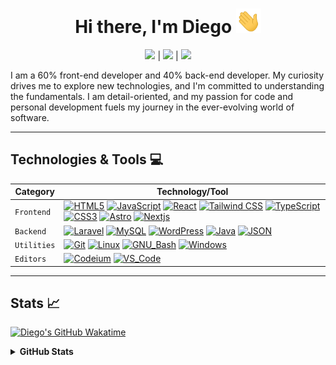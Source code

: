 <!-- Title -->
<h1 align="center">Hi there, I'm Diego <img src="assets/wave.gif" width="40"></h1>

<!-- Social Links -->
<p align="center">
  <a href="https://twitter.com/diegozencode" title="Twitter - @diegozencode"><img src="https://img.shields.io/badge/-@diegozencode-000000?style=flat&logo=X&logoColor=white"/></a> | <a href="https://www.linkedin.com/in/diegozencode/" title="LinkedIn - Diego Felipe Monroy"><img src="https://img.shields.io/badge/-@diegozencode-0072b1?style=flat&logo=Linkedin&logoColor=white"/></a> | <a href="https://diegozencode.com/" title="Personal Website - diegozencode.com"><img src="https://img.shields.io/badge/-diegozencode.com-4EAA25?style=flat&logo=Paperswithcode&logoColor=white"/></a>
</p>

I am a 60% front-end developer and 40% back-end developer. My curiosity drives me to explore new technologies, and I'm committed to understanding the fundamentals. I am detail-oriented, and my passion for code and personal development fuels my journey in the ever-evolving world of software.

---

## Technologies & Tools 💻

| Category    | Technology/Tool                                                                                                                                                                                                                                                                                                                                                                                                                                                                                                                                                                                                                                                                                                                                                                                                                                                                                                                                                                                                                                                                                                                                                                                                                    |
| ----------- | ---------------------------------------------------------------------------------------------------------------------------------------------------------------------------------------------------------------------------------------------------------------------------------------------------------------------------------------------------------------------------------------------------------------------------------------------------------------------------------------------------------------------------------------------------------------------------------------------------------------------------------------------------------------------------------------------------------------------------------------------------------------------------------------------------------------------------------------------------------------------------------------------------------------------------------------------------------------------------------------------------------------------------------------------------------------------------------------------------------------------------------------------------------------------------------------------------------------------------------- |
| `Frontend`  | [![HTML5](https://img.shields.io/badge/-HTML5-E34F26?&style=flat-square&logo=html5&labelColor=282828)](https://developer.mozilla.org/en-US/docs/Web/HTML) [![JavaScript](https://img.shields.io/badge/-JavaScript-F7DF1E?logo=javascript&style=flat-square&labelColor=282828)](https://developer.mozilla.org/en-US/docs/Web/javascript) [![React](https://img.shields.io/badge/-React-61DAFB?logo=react&style=flat-square&labelColor=282828)](https://reactjs.org/) [![Tailwind CSS](https://img.shields.io/badge/-Tailwind_CSS-06B6D4?logo=tailwindcss&style=flat-square&labelColor=282828)](https://tailwindcss.com/) [![TypeScript](https://img.shields.io/badge/-TypeScript-3178C6?logo=typescript&style=flat-square&logoColor=1572B6&labelColor=282828)](https://www.typescriptlang.org/) [![CSS3](https://img.shields.io/badge/-CSS3-1572B6?logo=css3&style=flat-square&logoColor=1572B6&labelColor=282828)](https://developer.mozilla.org/en-US/docs/Web/CSS) [![Astro](https://img.shields.io/badge/-Astro-BC52EE?logo=astro&style=flat-square&labelColor=282828)](https://astro.build/) [![Nextjs](https://img.shields.io/badge/-Next.js-000000?logo=nextdotjs&style=flat-square&labelColor=282828)](https://nextjs.org/) |
| `Backend`   | [![Laravel](https://img.shields.io/badge/-Laravel-FF2D20?logo=laravel&style=flat-square&labelColor=282828)](https://laravel.com/) [![MySQL](https://img.shields.io/badge/-MySQL-4479A1?logo=mysql&style=flat-square&labelColor=282828)](https://www.mysql.com/) [![WordPress](https://img.shields.io/badge/-WordPress-21759B?logo=wordpress&style=flat-square&logoColor=1572B6&labelColor=282828)](https://wordpress.com/) [![Java](https://img.shields.io/badge/-Java-004466?logo=coffeescript&style=flat-square&logoColor=004466&labelColor=282828)](https://www.java.com/) [![JSON](https://img.shields.io/badge/-JSON-000000?logo=json&style=flat-square&logoColor=000000&labelColor=282828)](https://www.json.org/json-en.html)                                                                                                                                                                                                                                                                                                                                                                                                                                                                                               |
| `Utilities` | [![Git](https://img.shields.io/badge/-Git-F05032?logo=git&style=flat-square&labelColor=282828)](https://git-scm.com/) [![Linux](https://img.shields.io/badge/-Linux-FCC624?logo=linux&style=flat-square&labelColor=282828)](https://www.linux.org/pages/download/) [![GNU_Bash](https://img.shields.io/badge/-GNU_Bash-4EAA25?logo=GNU-Bash&style=flat-square&labelColor=282828)](https://www.gnu.org/software/bash/) [![Windows](https://img.shields.io/badge/-Windows-0078D4?logo=windows&style=flat-square&logoColor=0078D4&labelColor=282828)](https://www.microsoft.com/es-co/windows)                                                                                                                                                                                                                                                                                                                                                                                                                                                                                                                                                                                                                                        |
| `Editors`   | [![Codeium](https://img.shields.io/badge/-Codeium-09B6A2?logo=codeium&style=flat-square&logoColor=90E59A&labelColor=282828)](https://codeium.com/) [![VS_Code](https://img.shields.io/badge/-VS_Code-007ACC?logo=visual-studio-code&style=flat-square&logoColor=007ACC&labelColor=282828)](https://code.visualstudio.com/)                                                                                                                                                                                                                                                                                                                                                                                                                                                                                                                                                                                                                                                                                                                                                                                                                                                                                                         |

---

## Stats 📈

[![Diego's GitHub Wakatime](https://github-readme-stats.vercel.app/api/wakatime?username=diegozencode&layout=compact&title_color=20d6fe&text_color=c9cacc&icon_color=20d6fe&langs_count=6&bg_color=1d1f21&hide_border=true&custom_title=Diego's%20Wakatime%20Stats)](https://github.com/anuraghazra/github-readme-stats)

<details>
  <summary><b>GitHub Stats</b></summary>
  <p>
    <a href="https://github.com/anuraghazra/github-readme-stats">
  <img align="center" src="https://github-readme-stats.vercel.app/api/top-langs/?username=diegozencode&layout=compact&langs_count=6&title_color=20d6fe&text_color=c9cacc&card_width=250&icon_color=2bbc8a&bg_color=1d1f21&hide_border=true" alt="Diego's GitHub Language Stats" />
</a>
  </p>
</details>

<!-- Resources -->
<!-- Icons: https://simpleicons.org/ -->
<!-- GitHub Stats: https://github.com/anuraghazra/github-readme-stats -->
<!-- Emojis: https://emojipedia.org/emoji/ -->
<!-- HTML Emojis: https://www.fileformat.info/index.htm -->
<!-- Shields: https://shields.io/ -->
<!-- Awesome GitHub Profile README: https://github.com/abhisheknaiidu/awesome-github-profile-readme -->
<!-- bg_color=1d1f21 -->
<!--
[![Figma](https://img.shields.io/badge/-Figma-F24E1E?&style=flat-square&logo=figma&labelColor=282828)](https://www.figma.com/)
[![Vite](https://img.shields.io/badge/-Vite-646CFF?logo=vite&style=flat-square&labelColor=282828)](https://vitejs.dev/)
[![Bootstrap](https://img.shields.io/badge/-Bootstrap-7952B3?logo=bootstrap&style=flat-square&labelColor=282828)](https://getbootstrap.com/)
 -->
